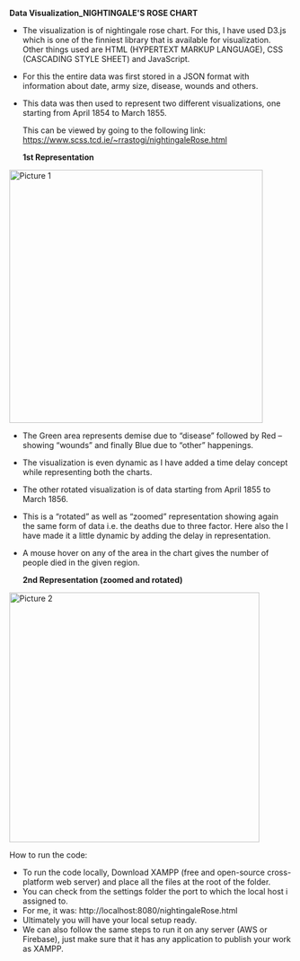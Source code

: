 **Data Visualization_NIGHTINGALE'S ROSE CHART**

- The visualization is of nightingale rose chart. For this, I have used D3.js which is one of the finniest library 	      that is available for visualization. Other things used are HTML (HYPERTEXT MARKUP LANGUAGE), CSS (CASCADING STYLE SHEET) and JavaScript. 
- For this the entire data was first stored in a JSON format with information about date, army size, disease, wounds and others. 
- This data was then used to represent two different visualizations, one starting from April 1854 to March 1855.

	This can be viewed by going to the following link: https://www.scss.tcd.ie/~rrastogi/nightingaleRose.html


  **1st Representation**
<img width="451" alt="Picture 1" src="https://user-images.githubusercontent.com/22388218/80500576-ff01f800-898b-11ea-82ec-4a5c9d1a4d16.png">

- The Green area represents demise due to “disease” followed by Red – showing “wounds” and finally Blue due to “other” happenings.
- The visualization is even dynamic as I have added a time delay concept while representing both the  charts. 
- The other rotated visualization is of data starting from April 1855 to March 1856.
- This is a “rotated” as well as “zoomed” representation showing again the same form of data i.e. the deaths due to three factor. Here also the I have made it a little dynamic by adding the delay in representation.
- A mouse hover on any of the area in the chart gives the number of people died in the given region. 

  **2nd Representation (zoomed and rotated)**
<img width="445" alt="Picture 2" src="https://user-images.githubusercontent.com/22388218/80500844-53a57300-898c-11ea-90b5-0e9417fe8332.png">

How to run the code: 

- To run the code locally, Download XAMPP (free and open-source cross-platform web server) and place all the files at the root of the folder.
- You can check from the settings folder the port to which the local host i assigned to. 
- For me, it was: http://localhost:8080/nightingaleRose.html
- Ultimately you will have your local setup ready. 
- We can also follow the same steps to run it on any server (AWS or Firebase), just make sure that it has any application to publish your work as XAMPP. 

